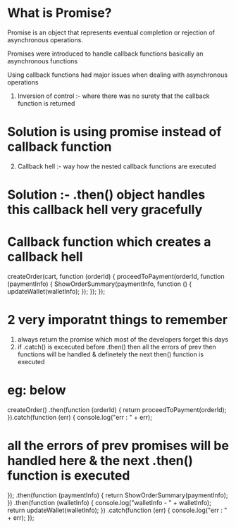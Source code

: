 # What is Promise?

Promise is an object that represents eventual completion or rejection of asynchronous operations.

Promises were introduced to handle callback functions basically an asynchronous functions

Using callback functions had major issues when dealing with asynchronous operations

1. Inversion of control :- where there was no surety that the callback function is returned

# Solution is using promise instead of callback function

2. Callback hell :- way how the nested callback functions are executed

# Solution :- .then() object handles this callback hell very gracefully

# Callback function which creates a callback hell

createOrder(cart, function (orderId) {
proceedToPayment(orderId, function (paymentInfo) {
ShowOrderSummary(paymentInfo, function () {
updateWallet(walletInfo);
});
});
});

# 2 very imporatnt things to remember

1. always return the promise which most of the developers forget this days
2. if .catch() is excecuted before .then() then all the errors of prev then functions will be
   handled & definetely the next then() function is executed

# eg: below

createOrder()
.then(function (orderId) {
return proceedToPayment(orderId);
}).catch(function (err) {
console.log("err : " + err);

# all the errors of prev promises will be handled here & the next .then() function is executed

});
.then(function (paymentInfo) {
return ShowOrderSummary(paymentInfo);
})
.then(function (walletInfo) {
console.log("walletInfo - " + walletInfo);
return updateWallet(walletInfo);
})
.catch(function (err) {
console.log("err : " + err);
});
